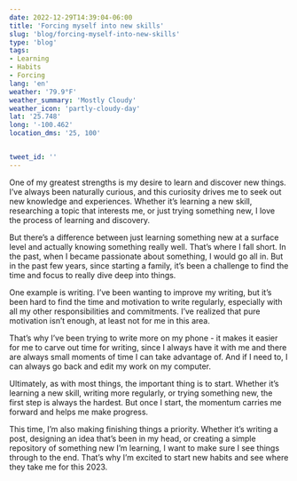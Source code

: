 ```yaml
---
date: 2022-12-29T14:39:04-06:00
title: 'Forcing myself into new skills'
slug: 'blog/forcing-myself-into-new-skills'
type: 'blog'
tags:
- Learning
- Habits
- Forcing
lang: 'en'
weather: '79.9°F'
weather_summary: 'Mostly Cloudy'
weather_icon: 'partly-cloudy-day'
lat: '25.748'
long: '-100.462'
location_dms: '25, 100'


tweet_id: ''
---
```

One of my greatest strengths is my desire to learn and discover new things. I’ve always been naturally curious, and this curiosity drives me to seek out new knowledge and experiences. Whether it’s learning a new skill, researching a topic that interests me, or just trying something new, I love the process of learning and discovery.

But there’s a difference between just learning something new at a surface level and actually knowing something really well. That’s where I fall short. In the past, when I became passionate about something, I would go all in. But in the past few years, since starting a family, it’s been a challenge to find the time and focus to really dive deep into things.

One example is writing. I’ve been wanting to improve my writing, but it’s been hard to find the time and motivation to write regularly, especially with all my other responsibilities and commitments. I’ve realized that pure motivation isn’t enough, at least not for me in this area.

That’s why I’ve been trying to write more on my phone - it makes it easier for me to carve out time for writing, since I always have it with me and there are always small moments of time I can take advantage of. And if I need to, I can always go back and edit my work on my computer.

Ultimately, as with most things, the important thing is to start. Whether it’s learning a new skill, writing more regularly, or trying something new, the first step is always the hardest. But once I start, the momentum carries me forward and helps me make progress.

This time, I’m also making finishing things a priority. Whether it’s writing a post, designing an idea that’s been in my head, or creating a simple repository of something new I’m learning, I want to make sure I see things through to the end. That’s why I’m excited to start new habits and see where they take me for this 2023.